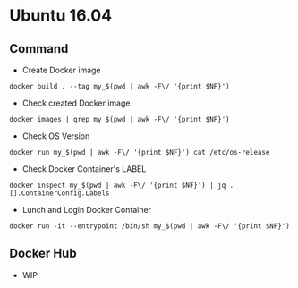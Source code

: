 # Ubuntu 16.04


## Command

+ Create Docker image

```
docker build . --tag my_$(pwd | awk -F\/ '{print $NF}')
```

+ Check created Docker image

```
docker images | grep my_$(pwd | awk -F\/ '{print $NF}')
```

+ Check OS Version

```
docker run my_$(pwd | awk -F\/ '{print $NF}') cat /etc/os-release
```

+ Check Docker Container's LABEL

```
docker inspect my_$(pwd | awk -F\/ '{print $NF}') | jq .[].ContainerConfig.Labels
```

+ Lunch and Login Docker Container

```
docker run -it --entrypoint /bin/sh my_$(pwd | awk -F\/ '{print $NF}')
```

## Docker Hub

+ WIP
